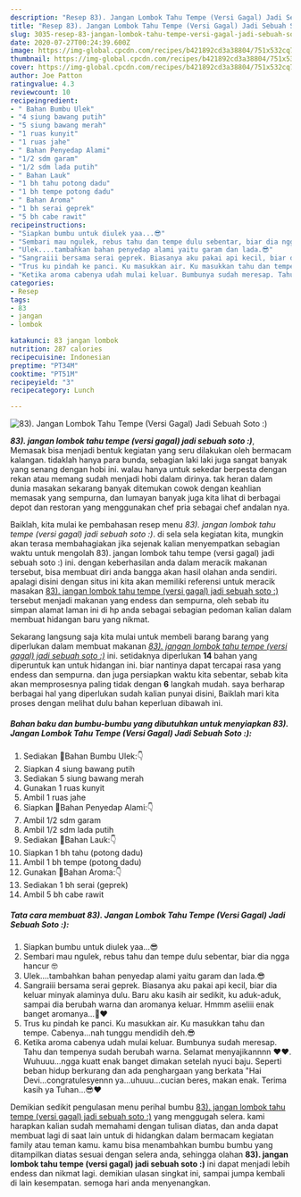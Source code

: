 ```yaml
---
description: "Resep 83). Jangan Lombok Tahu Tempe (Versi Gagal) Jadi Sebuah Soto :), Enak"
title: "Resep 83). Jangan Lombok Tahu Tempe (Versi Gagal) Jadi Sebuah Soto :), Enak"
slug: 3035-resep-83-jangan-lombok-tahu-tempe-versi-gagal-jadi-sebuah-soto-enak
date: 2020-07-27T00:24:39.600Z
image: https://img-global.cpcdn.com/recipes/b421892cd3a38804/751x532cq70/83-jangan-lombok-tahu-tempe-versi-gagal-jadi-sebuah-soto-foto-resep-utama.jpg
thumbnail: https://img-global.cpcdn.com/recipes/b421892cd3a38804/751x532cq70/83-jangan-lombok-tahu-tempe-versi-gagal-jadi-sebuah-soto-foto-resep-utama.jpg
cover: https://img-global.cpcdn.com/recipes/b421892cd3a38804/751x532cq70/83-jangan-lombok-tahu-tempe-versi-gagal-jadi-sebuah-soto-foto-resep-utama.jpg
author: Joe Patton
ratingvalue: 4.3
reviewcount: 10
recipeingredient:
- " Bahan Bumbu Ulek"
- "4 siung bawang putih"
- "5 siung bawang merah"
- "1 ruas kunyit"
- "1 ruas jahe"
- " Bahan Penyedap Alami"
- "1/2 sdm garam"
- "1/2 sdm lada putih"
- " Bahan Lauk"
- "1 bh tahu potong dadu"
- "1 bh tempe potong dadu"
- " Bahan Aroma"
- "1 bh serai geprek"
- "5 bh cabe rawit"
recipeinstructions:
- "Siapkan bumbu untuk diulek yaa...😎"
- "Sembari mau ngulek, rebus tahu dan tempe dulu sebentar, biar dia ngga hancur 🤓"
- "Ulek....tambahkan bahan penyedap alami yaitu garam dan lada.😎"
- "Sangraiii bersama serai geprek. Biasanya aku pakai api kecil, biar dia keluar minyak alaminya dulu. Baru aku kasih air sedikit, ku aduk-aduk, sampai dia berubah warna dan aromanya keluar. Hmmm aseliii enak banget aromanya...💖❤"
- "Trus ku pindah ke panci. Ku masukkan air. Ku masukkan tahu dan tempe. Cabenya...nah tunggu mendidih deh.😎"
- "Ketika aroma cabenya udah mulai keluar. Bumbunya sudah meresap. Tahu dan tempenya sudah berubah warna. Selamat menyajikannnn ❤❤. Wuhuuu...ngga kuatt enak banget dimakan setelah nyuci baju. Seperti beban hidup berkurang dan ada penghargaan yang berkata &#34;Hai Devi...congratulesyennn ya...uhuuu...cucian beres, makan enak. Terima kasih ya Tuhan...😎❤"
categories:
- Resep
tags:
- 83
- jangan
- lombok

katakunci: 83 jangan lombok 
nutrition: 287 calories
recipecuisine: Indonesian
preptime: "PT34M"
cooktime: "PT51M"
recipeyield: "3"
recipecategory: Lunch

---
```



![83). Jangan Lombok Tahu Tempe (Versi Gagal) Jadi Sebuah Soto :)](https://img-global.cpcdn.com/recipes/b421892cd3a38804/751x532cq70/83-jangan-lombok-tahu-tempe-versi-gagal-jadi-sebuah-soto-foto-resep-utama.jpg)

<b><i>83). jangan lombok tahu tempe (versi gagal) jadi sebuah soto :)</i></b>, Memasak bisa menjadi bentuk kegiatan yang seru dilakukan oleh bermacam kalangan. tidaklah hanya para bunda, sebagian laki laki juga sangat banyak yang senang dengan hobi ini. walau hanya untuk sekedar berpesta dengan rekan atau memang sudah menjadi hobi dalam dirinya. tak heran dalam dunia masakan sekarang banyak ditemukan cowok dengan keahlian memasak yang sempurna, dan lumayan banyak juga kita lihat di berbagai depot dan restoran yang menggunakan chef pria sebagai chef andalan nya.



Baiklah, kita mulai ke pembahasan resep menu <i>83). jangan lombok tahu tempe (versi gagal) jadi sebuah soto :)</i>. di sela sela kegiatan kita, mungkin akan terasa membahagiakan jika sejenak kalian menyempatkan sebagian waktu untuk mengolah 83). jangan lombok tahu tempe (versi gagal) jadi sebuah soto :) ini. dengan keberhasilan anda dalam meracik makanan tersebut, bisa membuat diri anda bangga akan hasil olahan anda sendiri. apalagi disini dengan situs ini kita akan memiliki referensi untuk meracik masakan <u>83). jangan lombok tahu tempe (versi gagal) jadi sebuah soto :)</u> tersebut menjadi makanan yang endess dan sempurna, oleh sebab itu simpan alamat laman ini di hp anda sebagai sebagian pedoman kalian dalam membuat hidangan baru yang nikmat.


Sekarang langsung saja kita mulai untuk membeli barang barang yang diperlukan dalam membuat makanan <u><i>83). jangan lombok tahu tempe (versi gagal) jadi sebuah soto :)</i></u> ini. setidaknya diperlukan <b>14</b> bahan yang diperuntuk kan untuk hidangan ini. biar nantinya dapat tercapai rasa yang endess dan sempurna. dan juga persiapkan waktu kita sebentar, sebab kita akan memprosesnya paling tidak dengan <b>6</b> langkah mudah. saya berharap berbagai hal yang diperlukan sudah kalian punyai disini, Baiklah mari kita proses dengan melihat dulu bahan keperluan dibawah ini.

<!--inarticleads1-->

##### Bahan baku dan bumbu-bumbu yang dibutuhkan untuk menyiapkan 83). Jangan Lombok Tahu Tempe (Versi Gagal) Jadi Sebuah Soto :):

1. Sediakan  🔵Bahan Bumbu Ulek:👇
1. Siapkan 4 siung bawang putih
1. Sediakan 5 siung bawang merah
1. Gunakan 1 ruas kunyit
1. Ambil 1 ruas jahe
1. Siapkan  🔵Bahan Penyedap Alami:👇
1. Ambil 1/2 sdm garam
1. Ambil 1/2 sdm lada putih
1. Sediakan  🔵Bahan Lauk:👇
1. Siapkan 1 bh tahu (potong dadu)
1. Ambil 1 bh tempe (potong dadu)
1. Gunakan  🔵Bahan Aroma:👇
1. Sediakan 1 bh serai (geprek)
1. Ambil 5 bh cabe rawit




<!--inarticleads2-->

##### Tata cara membuat 83). Jangan Lombok Tahu Tempe (Versi Gagal) Jadi Sebuah Soto :):

1. Siapkan bumbu untuk diulek yaa...😎
1. Sembari mau ngulek, rebus tahu dan tempe dulu sebentar, biar dia ngga hancur 🤓
1. Ulek....tambahkan bahan penyedap alami yaitu garam dan lada.😎
1. Sangraiii bersama serai geprek. Biasanya aku pakai api kecil, biar dia keluar minyak alaminya dulu. Baru aku kasih air sedikit, ku aduk-aduk, sampai dia berubah warna dan aromanya keluar. Hmmm aseliii enak banget aromanya...💖❤
1. Trus ku pindah ke panci. Ku masukkan air. Ku masukkan tahu dan tempe. Cabenya...nah tunggu mendidih deh.😎
1. Ketika aroma cabenya udah mulai keluar. Bumbunya sudah meresap. Tahu dan tempenya sudah berubah warna. Selamat menyajikannnn ❤❤. Wuhuuu...ngga kuatt enak banget dimakan setelah nyuci baju. Seperti beban hidup berkurang dan ada penghargaan yang berkata &#34;Hai Devi...congratulesyennn ya...uhuuu...cucian beres, makan enak. Terima kasih ya Tuhan...😎❤




Demikian sedikit pengulasan menu perihal bumbu <u>83). jangan lombok tahu tempe (versi gagal) jadi sebuah soto :)</u> yang menggugah selera. kami harapkan kalian sudah memahami dengan tulisan diatas, dan anda dapat membuat lagi di saat lain untuk di hidangkan dalam bermacam kegiatan family atau teman kamu. kamu bisa menambahkan bumbu bumbu yang ditampilkan diatas sesuai dengan selera anda, sehingga olahan <b>83). jangan lombok tahu tempe (versi gagal) jadi sebuah soto :)</b> ini dapat menjadi lebih endess dan nikmat lagi. demikian ulasan singkat ini, sampai jumpa kembali di lain kesempatan. semoga hari anda menyenangkan.
